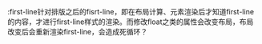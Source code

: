 :first-line针对排版之后的fisrt-line，即在布局计算、元素渲染后才知道first-line的内容，才进行first-line样式的渲染。而修改float之类的属性会改变布局，布局改变后会重新渲染first-line，会造成死循环？